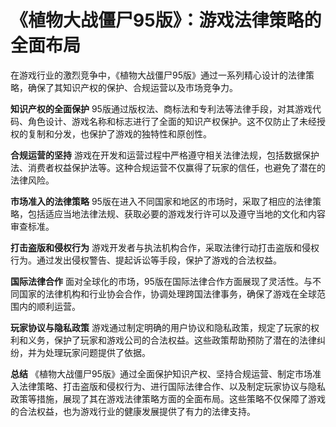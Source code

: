 # 《植物大战僵尸95版》：游戏法律策略的全面布局

在游戏行业的激烈竞争中，《植物大战僵尸95版》通过一系列精心设计的法律策略，确保了其知识产权的保护、合规运营以及市场竞争力。

**知识产权的全面保护**
95版通过版权法、商标法和专利法等法律手段，对其游戏代码、角色设计、游戏名称和标志进行了全面的知识产权保护。这不仅防止了未经授权的复制和分发，也保护了游戏的独特性和原创性。

**合规运营的坚持**
游戏在开发和运营过程中严格遵守相关法律法规，包括数据保护法、消费者权益保护法等。这种合规运营不仅赢得了玩家的信任，也避免了潜在的法律风险。

**市场准入的法律策略**
95版在进入不同国家和地区的市场时，采取了相应的法律策略，包括适应当地法律法规、获取必要的游戏发行许可以及遵守当地的文化和内容审查标准。

**打击盗版和侵权行为**
游戏开发者与执法机构合作，采取法律行动打击盗版和侵权行为。通过发出侵权警告、提起诉讼等手段，保护了游戏的合法权益。

**国际法律合作**
面对全球化的市场，95版在国际法律合作方面展现了灵活性。与不同国家的法律机构和行业协会合作，协调处理跨国法律事务，确保了游戏在全球范围内的顺利运营。

**玩家协议与隐私政策**
游戏通过制定明确的用户协议和隐私政策，规定了玩家的权利和义务，保护了玩家和游戏公司的合法权益。这些政策帮助预防了潜在的法律纠纷，并为处理玩家问题提供了依据。

**总结**
《植物大战僵尸95版》通过全面保护知识产权、坚持合规运营、制定市场准入法律策略、打击盗版和侵权行为、进行国际法律合作、以及制定玩家协议与隐私政策等措施，展现了其在游戏法律策略方面的全面布局。这些策略不仅保障了游戏的合法权益，也为游戏行业的健康发展提供了有力的法律支持。